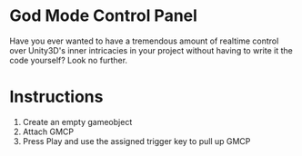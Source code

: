 # God Mode Control Panel
Have you ever wanted to have a tremendous amount of realtime control over Unity3D's inner intricacies in your project without having to write it the code yourself? Look no further.

# Instructions

1. Create an empty gameobject
2. Attach GMCP
3. Press Play and use the assigned trigger key to pull up GMCP
